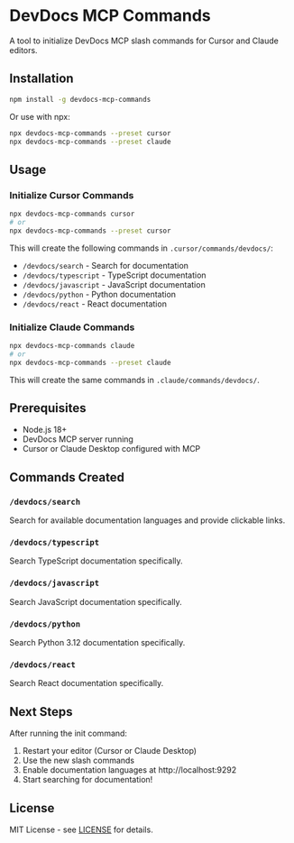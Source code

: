# DevDocs MCP Commands

A tool to initialize DevDocs MCP slash commands for Cursor and Claude editors.

## Installation

```bash
npm install -g devdocs-mcp-commands
```

Or use with npx:

```bash
npx devdocs-mcp-commands --preset cursor
npx devdocs-mcp-commands --preset claude
```

## Usage

### Initialize Cursor Commands

```bash
npx devdocs-mcp-commands cursor
# or
npx devdocs-mcp-commands --preset cursor
```

This will create the following commands in `.cursor/commands/devdocs/`:
- `/devdocs/search` - Search for documentation
- `/devdocs/typescript` - TypeScript documentation
- `/devdocs/javascript` - JavaScript documentation
- `/devdocs/python` - Python documentation
- `/devdocs/react` - React documentation

### Initialize Claude Commands

```bash
npx devdocs-mcp-commands claude
# or
npx devdocs-mcp-commands --preset claude
```

This will create the same commands in `.claude/commands/devdocs/`.

## Prerequisites

- Node.js 18+
- DevDocs MCP server running
- Cursor or Claude Desktop configured with MCP

## Commands Created

### `/devdocs/search`
Search for available documentation languages and provide clickable links.

### `/devdocs/typescript`
Search TypeScript documentation specifically.

### `/devdocs/javascript`
Search JavaScript documentation specifically.

### `/devdocs/python`
Search Python 3.12 documentation specifically.

### `/devdocs/react`
Search React documentation specifically.

## Next Steps

After running the init command:

1. Restart your editor (Cursor or Claude Desktop)
2. Use the new slash commands
3. Enable documentation languages at http://localhost:9292
4. Start searching for documentation!

## License

MIT License - see [LICENSE](../LICENSE) for details.

